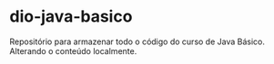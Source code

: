 # dio-java-basico
Repositório para armazenar todo o código do curso de Java Básico.
Alterando o conteúdo localmente.
